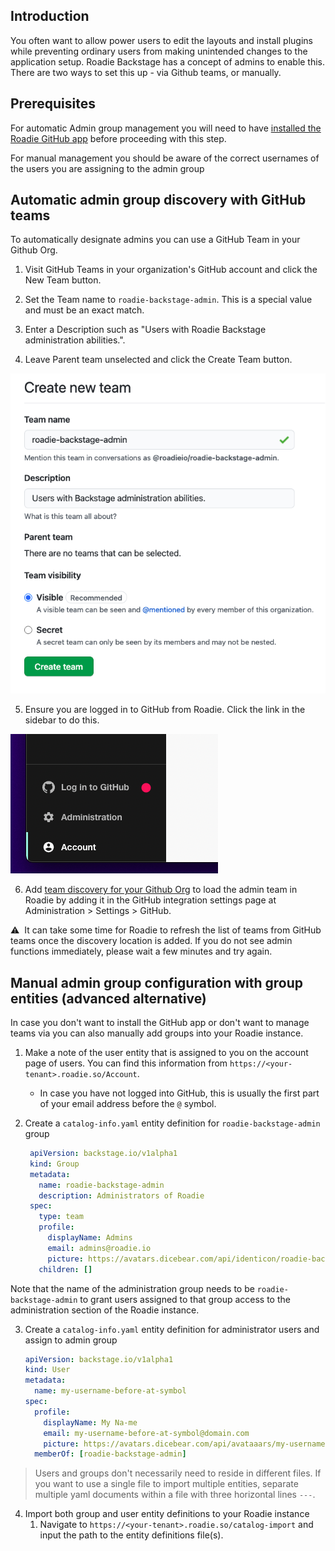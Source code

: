 
## Introduction

You often want to allow power users to edit the layouts and install plugins while preventing
ordinary users from making unintended changes to the application setup. Roadie Backstage has a
concept of admins to enable this. There are two ways to set this up - via Github teams, or manually.

## Prerequisites

For automatic Admin group management you will need to have [installed the Roadie GitHub app](../../getting-started/install-github-app/) before proceeding with this step.

For manual management you should be aware of the correct usernames of the users you are assigning to the admin group


## Automatic admin group discovery with GitHub teams

To automatically designate admins you can use a GitHub Team in your Github Org.

1. Visit GitHub Teams in your organization's GitHub account and click the New Team button.

2. Set the Team name to `roadie-backstage-admin`. This is a special value and must be an exact match.

3. Enter a Description such as "Users with Roadie Backstage administration abilities.".

4. Leave Parent team unselected and click the Create Team button.

![Form for creating a team on GitHub](./github-create-team-form.png)

5. Ensure you are logged in to GitHub from Roadie. Click the link in the sidebar to do this.

![A link that says "Log in to GitHub"](./sidebar-log-into-github.png)

6. Add [team discovery for your Github Org](../../details/location-management/#github-autodiscovery-and-organization-autodiscovery) to load the admin team in Roadie by adding it in the GitHub integration settings page at Administration > Settings > GitHub.

⚠️  &nbsp;It can take some time for Roadie to refresh the list of teams from GitHub teams once the discovery location is added. If you do not see admin functions immediately, please wait a few minutes and try again.


## Manual admin group configuration with group entities (advanced alternative)

In case you don't want to install the GitHub app or don't want to manage teams via you can also manually add groups into your Roadie instance.

1. Make a note of the user entity that is assigned to you on the account page of users. You can find this information from `https://<your-tenant>.roadie.so/Account`.
   * In case you have not logged into GitHub, this is usually the first part of your email address before the `@` symbol.

2. Create a `catalog-info.yaml` entity definition for `roadie-backstage-admin` group
   ```yaml 
    apiVersion: backstage.io/v1alpha1
    kind: Group
    metadata:
      name: roadie-backstage-admin
      description: Administrators of Roadie
    spec:
      type: team
      profile:
        displayName: Admins
        email: admins@roadie.io
        picture: https://avatars.dicebear.com/api/identicon/roadie-backstage-admin.svg
      children: []
    ```
Note that the name of the administration group needs to be `roadie-backstage-admin` to grant users assigned to that group access to the administration section of the Roadie instance.



3. Create a `catalog-info.yaml` entity definition for administrator users and assign to admin group
    ```yaml
    apiVersion: backstage.io/v1alpha1
    kind: User
    metadata:
      name: my-username-before-at-symbol
    spec:
      profile:
        displayName: My Na-me
        email: my-username-before-at-symbol@domain.com
        picture: https://avatars.dicebear.com/api/avataaars/my-username-before-at-symbol.svg
      memberOf: [roadie-backstage-admin]
    ```

> Users and groups don't necessarily need to reside in different files. If you want to use a single file to import multiple entities, separate multiple yaml documents within a file with three horizontal lines `---`.

4. Import both group and user entity definitions to your Roadie instance
   1. Navigate to `https://<your-tenant>.roadie.so/catalog-import` and input the path to the entity definitions file(s).
